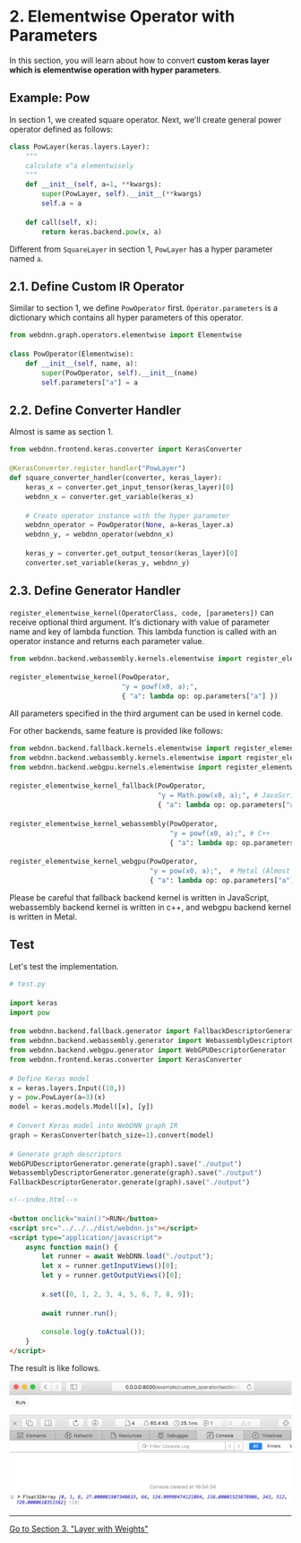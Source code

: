 # 2. Elementwise Operator with Parameters

In this section, you will learn about how to convert **custom keras layer which is elementwise operation with hyper parameters**.
 

## Example: Pow

In section 1, we created square operator. Next, we'll create general power operator defined as follows:

```python
class PowLayer(keras.layers.Layer):
    """
    calculate x^a elementwisely
    """
    def __init__(self, a=1, **kwargs):
        super(PowLayer, self).__init__(**kwargs)
        self.a = a

    def call(self, x):
        return keras.backend.pow(x, a)
```

Different from `SquareLayer` in section 1, `PowLayer` has a hyper parameter named `a`.



## 2.1. Define Custom IR Operator

Similar to section 1, we define `PowOperator` first. `Operator.parameters` is a dictionary which contains all hyper parameters of this operator.

```python
from webdnn.graph.operators.elementwise import Elementwise
    
class PowOperator(Elementwise):
    def __init__(self, name, a):
        super(PowOperator, self).__init__(name)
        self.parameters["a"] = a
```


## 2.2. Define Converter Handler

Almost is same as section 1.

```python
from webdnn.frontend.keras.converter import KerasConverter
    
@KerasConverter.register_handler("PowLayer")
def square_converter_handler(converter, keras_layer):
    keras_x = converter.get_input_tensor(keras_layer)[0]
    webdnn_x = converter.get_variable(keras_x)
    
    # Create operator instance with the hyper parameter
    webdnn_operator = PowOperator(None, a=keras_layer.a)
    webdnn_y, = webdnn_operator(webdnn_x)
    
    keras_y = converter.get_output_tensor(keras_layer)[0]
    converter.set_variable(keras_y, webdnn_y)
```

## 2.3. Define Generator Handler

`register_elementwise_kernel(OperatorClass, code, [parameters])` can receive optional third argument. It's dictionary with value of parameter name and key of lambda function. This lambda function is called with an operator instance and returns each parameter value.

```python
from webdnn.backend.webassembly.kernels.elementwise import register_elementwise_kernel
    
register_elementwise_kernel(PowOperator, 
                            "y = powf(x0, a);",
                            { "a": lambda op: op.parameters["a"] })
```

All parameters specified in the third argument can be used in kernel code.

For other backends, same feature is provided like follows:

```python
from webdnn.backend.fallback.kernels.elementwise import register_elementwise_kernel as register_elementwise_kernel_fallback
from webdnn.backend.webassembly.kernels.elementwise import register_elementwise_kernel as register_elementwise_kernel_webassembly
from webdnn.backend.webgpu.kernels.elementwise import register_elementwise_kernel as register_elementwise_kernel_webgpu

register_elementwise_kernel_fallback(PowOperator, 
                                     "y = Math.pow(x0, a);", # JavaScript
                                     { "a": lambda op: op.parameters["a"] })

register_elementwise_kernel_webassembly(PowOperator, 
                                        "y = powf(x0, a);", # C++
                                        { "a": lambda op: op.parameters["a"] })

register_elementwise_kernel_webgpu(PowOperator, 
                                   "y = pow(x0, a);",  # Metal (Almost same as C++)
                                   { "a": lambda op: op.parameters["a"] })
```

Please be careful that fallback backend kernel is written in JavaScript, webassembly backend kernel is written in c++, and webgpu backend
 kernel is written in Metal.

## Test

Let's test the implementation.

```python
# test.py

import keras
import pow

from webdnn.backend.fallback.generator import FallbackDescriptorGenerator
from webdnn.backend.webassembly.generator import WebassemblyDescriptorGenerator
from webdnn.backend.webgpu.generator import WebGPUDescriptorGenerator
from webdnn.frontend.keras.converter import KerasConverter

# Define Keras model
x = keras.layers.Input((10,))
y = pow.PowLayer(a=3)(x)
model = keras.models.Model([x], [y])

# Convert Keras model into WebDNN graph IR
graph = KerasConverter(batch_size=1).convert(model)

# Generate graph descriptors
WebGPUDescriptorGenerator.generate(graph).save("./output")
WebassemblyDescriptorGenerator.generate(graph).save("./output")
FallbackDescriptorGenerator.generate(graph).save("./output")
```

```html
<!--index.html-->

<button onclick="main()">RUN</button>
<script src="../../../dist/webdnn.js"></script>
<script type="application/javascript">
    async function main() {
        let runner = await WebDNN.load("./output");
        let x = runner.getInputViews()[0];
        let y = runner.getOutputViews()[0];
    
        x.set([0, 1, 2, 3, 4, 5, 6, 7, 8, 9]);
    
        await runner.run();
    
        console.log(y.toActual());
    }
</script>
```

The result is like follows.

<img src="../figures/section2_result.png" >

---

[Go to Section 3. "Layer with Weights"](../section3)
